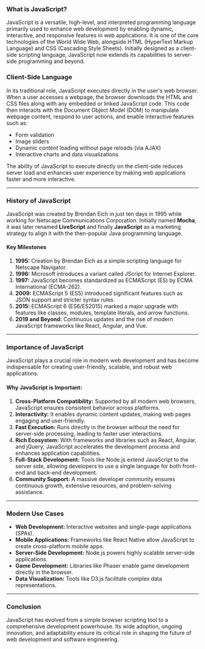 ### **What is JavaScript?**

JavaScript is a versatile, high-level, and interpreted programming language primarily used to enhance web development by enabling dynamic, interactive, and responsive features in web applications. It is one of the core technologies of the World Wide Web, alongside HTML (HyperText Markup Language) and CSS (Cascading Style Sheets). Initially designed as a client-side scripting language, JavaScript now extends its capabilities to server-side programming and beyond.

### **Client-Side Language**
In its traditional role, JavaScript executes directly in the user's web browser. When a user accesses a webpage, the browser downloads the HTML and CSS files along with any embedded or linked JavaScript code. This code then interacts with the Document Object Model (DOM) to manipulate webpage content, respond to user actions, and enable interactive features such as:

- Form validation
- Image sliders
- Dynamic content loading without page reloads (via AJAX)
- Interactive charts and data visualizations

The ability of JavaScript to execute directly on the client-side reduces server load and enhances user experience by making web applications faster and more interactive.

---

### **History of JavaScript**
JavaScript was created by Brendan Eich in just ten days in 1995 while working for Netscape Communications Corporation. Initially named **Mocha**, it was later renamed **LiveScript** and finally **JavaScript** as a marketing strategy to align it with the then-popular Java programming language. 

#### **Key Milestones**
1. **1995:** Creation by Brendan Eich as a simple scripting language for Netscape Navigator.
2. **1996:** Microsoft introduces a variant called JScript for Internet Explorer.
3. **1997:** JavaScript becomes standardized as ECMAScript (ES) by ECMA International (ECMA-262).
4. **2009:** ECMAScript 5 (ES5) introduced significant features such as JSON support and stricter syntax rules.
5. **2015:** ECMAScript 6 (ES6/ES2015) marked a major upgrade with features like classes, modules, template literals, and arrow functions.
6. **2019 and Beyond:** Continuous updates and the rise of modern JavaScript frameworks like React, Angular, and Vue.

---

### **Importance of JavaScript**
JavaScript plays a crucial role in modern web development and has become indispensable for creating user-friendly, scalable, and robust web applications.

#### **Why JavaScript is Important:**
1. **Cross-Platform Compatibility:** Supported by all modern web browsers, JavaScript ensures consistent behavior across platforms.
2. **Interactivity:** It enables dynamic content updates, making web pages engaging and user-friendly.
3. **Fast Execution:** Runs directly in the browser without the need for server-side processing, leading to faster user interactions.
4. **Rich Ecosystem:** With frameworks and libraries such as React, Angular, and jQuery, JavaScript accelerates the development process and enhances application capabilities.
5. **Full-Stack Development:** Tools like Node.js extend JavaScript to the server side, allowing developers to use a single language for both front-end and back-end development.
6. **Community Support:** A massive developer community ensures continuous growth, extensive resources, and problem-solving assistance.

---

### **Modern Use Cases**
- **Web Development:** Interactive websites and single-page applications (SPAs).
- **Mobile Applications:** Frameworks like React Native allow JavaScript to create cross-platform mobile apps.
- **Server-Side Development:** Node.js powers highly scalable server-side applications.
- **Game Development:** Libraries like Phaser enable game development directly in the browser.
- **Data Visualization:** Tools like D3.js facilitate complex data representations.

---

### **Conclusion**
JavaScript has evolved from a simple browser scripting tool to a comprehensive development powerhouse. Its wide adoption, ongoing innovation, and adaptability ensure its critical role in shaping the future of web development and software engineering.